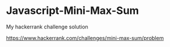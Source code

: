 # Javascript-Mini-Max-Sum
My hackerrank challenge solution 

https://www.hackerrank.com/challenges/mini-max-sum/problem
